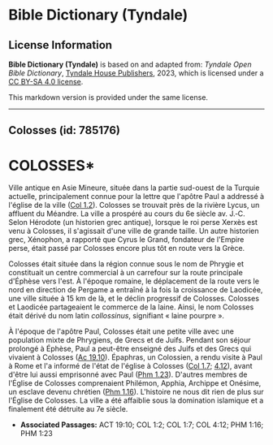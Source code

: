 # Bible Dictionary (Tyndale)

## License Information

**Bible Dictionary (Tyndale)** is based on and adapted from: _Tyndale Open Bible Dictionary_, [Tyndale House Publishers](https://tyndaleopenresources.com/), 2023, which is licensed under a [CC BY-SA 4.0 license](https://creativecommons.org/licenses/by-sa/4.0/legalcode.en).

This markdown version is provided under the same license.



--------------------------------

## Colosses (id: 785176)

COLOSSES\*
==========

Ville antique en Asie Mineure, située dans la partie sud\-ouest de la Turquie actuelle, principalement connue pour la lettre que l'apôtre Paul a addressé à l'église de la ville ([Col 1\.2](https://ref.ly/Col1:2)). Colosses se trouvait près de la rivière Lycus, un affluent du Méandre. La ville a prospéré au cours du 6e siècle av. J.‑C. Selon Hérodote (un historien grec antique), lorsque le roi perse Xerxès est venu à Colosses, il s'agissait d'une ville de grande taille. Un autre historien grec, Xénophon, a rapporté que Cyrus le Grand, fondateur de l'Empire perse, était passé par Colosses encore plus tôt en route vers la Grèce.

Colosses était située dans la région connue sous le nom de Phrygie et constituait un centre commercial à un carrefour sur la route principale d'Éphèse vers l'est. À l'époque romaine, le déplacement de la route vers le nord en direction de Pergame a entraîné à la fois la croissance de Laodicée, une ville située à 15 km de là, et le déclin progressif de Colosses. Colosses et Laodicée partageaient le commerce de la laine. Ainsi, le nom Colosses était dérivé du nom latin *collossinus*, signifiant « laine pourpre ».

À l'époque de l'apôtre Paul, Colosses était une petite ville avec une population mixte de Phrygiens, de Grecs et de Juifs. Pendant son séjour prolongé à Éphèse, Paul a peut\-être enseigné des Juifs et des Grecs qui vivaient à Colosses ([Ac 19\.10](https://ref.ly/Acts19:10)). Épaphras, un Colossien, a rendu visite à Paul à Rome et l'a informé de l'état de l'église à Colosses ([Col 1\.7](https://ref.ly/Col1:7); [4\.12](https://ref.ly/Col4:12)), avant d'être lui aussi emprisonné avec Paul ([Phm 1\.23](https://ref.ly/Phlm1:23)). D'autres membres de l'Église de Colosses comprenaient Philémon, Apphia, Archippe et Onésime, un esclave devenu chrétien ([Phm 1\.16](https://ref.ly/Phlm1:16)). L'histoire ne nous dit rien de plus sur l'Église de Colosses. La ville a été affaiblie sous la domination islamique et a finalement été détruite au 7e siècle.

* **Associated Passages:** ACT 19:10; COL 1:2; COL 1:7; COL 4:12; PHM 1:16; PHM 1:23

